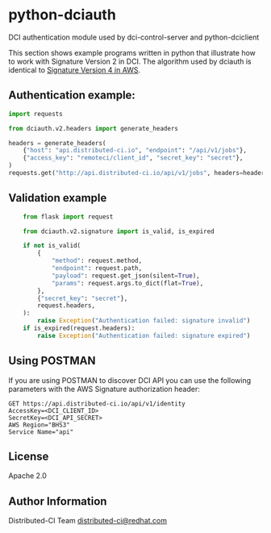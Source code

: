 # python-dciauth

DCI authentication module used by dci-control-server and python-dciclient

This section shows example programs written in python that illustrate how to work with Signature Version 2 in DCI. The algorithm used by dciauth is identical to [Signature Version 4 in AWS](http://docs.aws.amazon.com/general/latest/gr/sigv4-signed-request-examples.html).

## Authentication example:

```python
import requests

from dciauth.v2.headers import generate_headers

headers = generate_headers(
    {"host": "api.distributed-ci.io", "endpoint": "/api/v1/jobs"},
    {"access_key": "remoteci/client_id", "secret_key": "secret"},
)
requests.get("http://api.distributed-ci.io/api/v1/jobs", headers=headers)
```

## Validation example

```python
    from flask import request

    from dciauth.v2.signature import is_valid, is_expired

    if not is_valid(
        {
            "method": request.method,
            "endpoint": request.path,
            "payload": request.get_json(silent=True),
            "params": request.args.to_dict(flat=True),
        },
        {"secret_key": "secret"},
        request.headers,
    ):
        raise Exception("Authentication failed: signature invalid")
    if is_expired(request.headers):
        raise Exception("Authentication failed: signature expired")
```

## Using POSTMAN

If you are using POSTMAN to discover DCI API you can use the following parameters with the AWS Signature authorization header:

    GET https://api.distributed-ci.io/api/v1/identity
    AccessKey=<DCI_CLIENT_ID>
    SecretKey=<DCI_API_SECRET>
    AWS Region="BHS3"
    Service Name="api"

## License

Apache 2.0

## Author Information

Distributed-CI Team <distributed-ci@redhat.com>
